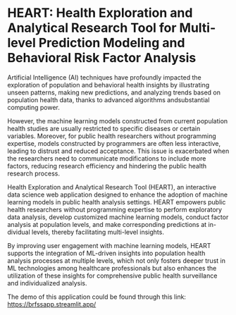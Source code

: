 # HEART: Health Exploration and Analytical Research Tool for Multi-level Prediction Modeling and Behavioral Risk Factor Analysis


Artificial Intelligence (AI) techniques have profoundly impacted the exploration of population and behavioral health insights by illustrating unseen patterns, making new predictions, and analyzing trends based on
population health data, thanks to advanced algorithms andsubstantial computing power. 

However, the machine learning models constructed from current population health studies are usually restricted to specific diseases or certain
variables. Moreover, for public health researchers without programming expertise, models constructed by programmers are often less interactive, leading to distrust and
reduced acceptance. This issue is exacerbated when the researchers need to communicate modifications to include more factors, reducing research efficiency and hindering the public health research process. 

Health Exploration and Analytical Research Tool (HEART), an interactive data science web application designed to enhance the adoption of machine learning models in public health analysis settings. HEART empowers
public health researchers without programming expertise to perform exploratory data analysis, develop customized machine learning models, conduct factor analysis at population levels, and make corresponding predictions at in-
dividual levels, thereby facilitating multi-level insights. 

By improving user engagement with machine learning models, HEART supports the integration of ML-driven insights into population health analysis processes at multiple levels,
which not only fosters deeper trust in ML technologies among healthcare professionals but also enhances the utilization of these insights for comprehensive public health
surveillance and individualized analysis.

The demo of this application could be found through this link: https://brfssapp.streamlit.app/
